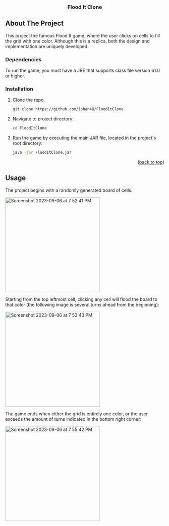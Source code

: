 <h3 align="center">Flood It Clone</h3>

## About The Project

This project the famous Flood It game, where the user clicks on cells to fill the grid with one color. Although this is a replica, both the design and implementation are uniquely developed.

### Dependencies

To run the game, you must have a JRE that supports class file version 61.0 or higher.

### Installation

1. Clone the repo:
   ```sh
   git clone https://github.com/lphan48/FloodItClone
   ```
2. Navigate to project directory:
   ```sh
   cd FloodItClone
   ```
3. Run the game by executing the main JAR file, located in the project's root directory:
   ```sh
   java -jar FloodItClone.jar
   ```

<p align="right">(<a href="#readme-top">back to top</a>)</p>

## Usage
The project begins with a randomly generated board of cells:

<img width="300" alt="Screenshot 2023-09-06 at 7 52 41 PM" src="https://github.com/lphan48/FloodItClone/assets/116211528/ea2a0644-5216-469e-ad2e-473fa326f327">




Starting from the top leftmost cell, clicking any cell will flood the board to that color (the following image is several turns ahead from the beginning):

<img width="300" alt="Screenshot 2023-09-06 at 7 53 43 PM" src="https://github.com/lphan48/FloodItClone/assets/116211528/8bddeea4-dd74-421b-ae1c-9c8bc9c8a91a">




The game ends when either the grid is entirely one color, or the user exceeds the amount of turns indicated in the bottom right corner:

<img width="300" alt="Screenshot 2023-09-06 at 7 55 42 PM" src="https://github.com/lphan48/FloodItClone/assets/116211528/9c19d917-8dda-4575-a63c-332d89b35534">



